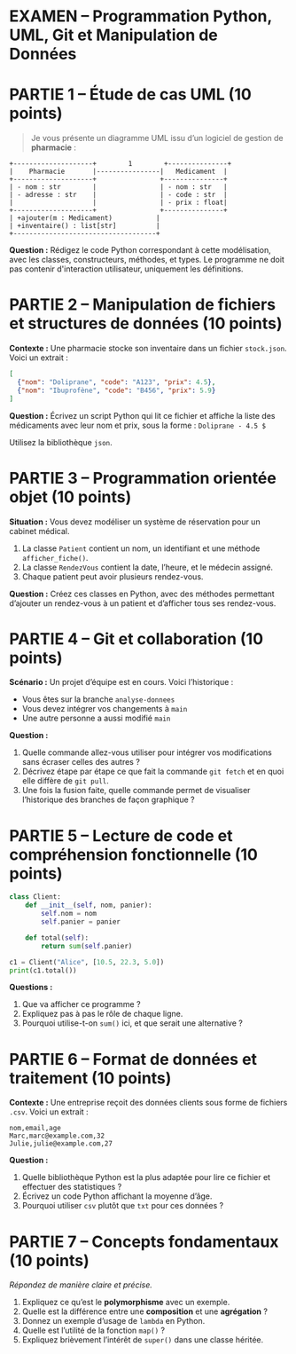 
# **EXAMEN – Programmation Python, UML, Git et Manipulation de Données**




# PARTIE 1 – Étude de cas UML (10 points)

> Je vous présente un diagramme UML issu d’un logiciel de gestion de **pharmacie** :

```
+--------------------+        1        +---------------+
|    Pharmacie       |----------------|   Medicament  |
+--------------------+                +---------------+
| - nom : str        |                | - nom : str   |
| - adresse : str    |                | - code : str  |
|                    |                | - prix : float|
+--------------------+                +---------------+
| +ajouter(m : Medicament)           |
| +inventaire() : list[str]          |
+------------------------------------+
```

**Question :**
Rédigez le code Python correspondant à cette modélisation, avec les classes, constructeurs, méthodes, et types. Le programme ne doit pas contenir d'interaction utilisateur, uniquement les définitions.



# PARTIE 2 – Manipulation de fichiers et structures de données (10 points)

**Contexte :**
Une pharmacie stocke son inventaire dans un fichier `stock.json`. Voici un extrait :

```json
[
  {"nom": "Doliprane", "code": "A123", "prix": 4.5},
  {"nom": "Ibuprofène", "code": "B456", "prix": 5.9}
]
```

**Question :**
Écrivez un script Python qui lit ce fichier et affiche la liste des médicaments avec leur nom et prix, sous la forme :
`Doliprane - 4.5 $`

Utilisez la bibliothèque `json`.



# PARTIE 3 – Programmation orientée objet (10 points)

**Situation :**
Vous devez modéliser un système de réservation pour un cabinet médical.

1. La classe `Patient` contient un nom, un identifiant et une méthode `afficher_fiche()`.
2. La classe `RendezVous` contient la date, l’heure, et le médecin assigné.
3. Chaque patient peut avoir plusieurs rendez-vous.

**Question :**
Créez ces classes en Python, avec des méthodes permettant d’ajouter un rendez-vous à un patient et d’afficher tous ses rendez-vous.



# PARTIE 4 – Git et collaboration (10 points)

**Scénario :**
Un projet d’équipe est en cours. Voici l’historique :

* Vous êtes sur la branche `analyse-donnees`
* Vous devez intégrer vos changements à `main`
* Une autre personne a aussi modifié `main`

**Question :**

1. Quelle commande allez-vous utiliser pour intégrer vos modifications sans écraser celles des autres ?
2. Décrivez étape par étape ce que fait la commande `git fetch` et en quoi elle diffère de `git pull`.
3. Une fois la fusion faite, quelle commande permet de visualiser l’historique des branches de façon graphique ?



# PARTIE 5 – Lecture de code et compréhension fonctionnelle (10 points)

```python
class Client:
    def __init__(self, nom, panier):
        self.nom = nom
        self.panier = panier

    def total(self):
        return sum(self.panier)

c1 = Client("Alice", [10.5, 22.3, 5.0])
print(c1.total())
```

**Questions :**

1. Que va afficher ce programme ?
2. Expliquez pas à pas le rôle de chaque ligne.
3. Pourquoi utilise-t-on `sum()` ici, et que serait une alternative ?



# PARTIE 6 – Format de données et traitement (10 points)

**Contexte :**
Une entreprise reçoit des données clients sous forme de fichiers `.csv`. Voici un extrait :

```
nom,email,age
Marc,marc@example.com,32
Julie,julie@example.com,27
```

**Question :**

1. Quelle bibliothèque Python est la plus adaptée pour lire ce fichier et effectuer des statistiques ?
2. Écrivez un code Python affichant la moyenne d’âge.
3. Pourquoi utiliser `csv` plutôt que `txt` pour ces données ?



# PARTIE 7 – Concepts fondamentaux (10 points)

*Répondez de manière claire et précise.*

1. Expliquez ce qu’est le **polymorphisme** avec un exemple.
2. Quelle est la différence entre une **composition** et une **agrégation** ?
3. Donnez un exemple d’usage de `lambda` en Python.
4. Quelle est l’utilité de la fonction `map()` ?
5. Expliquez brièvement l’intérêt de `super()` dans une classe héritée.

